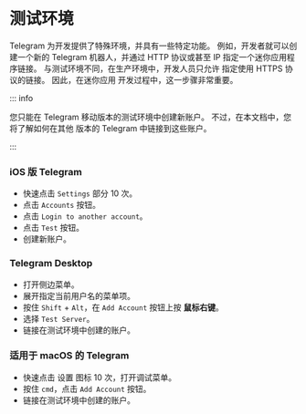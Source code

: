# 测试环境

Telegram 为开发提供了特殊环境，并具有一些特定功能。 例如，开发者就可以创建一个新的 Telegram 机器人，并通过 HTTP
协议或甚至 IP 指定一个迷你应用程序链接。 与测试环境不同，在生产环境中，开发人员只允许
指定使用 HTTPS 协议的链接。 因此，在迷你应用
开发过程中，这一步骤非常重要。

::: info

您只能在 Telegram 移动版本的测试环境中创建新账户。
不过，在本文档中，您将了解如何在其他
版本的 Telegram 中链接到这些账户。

:::

### iOS 版 Telegram

- 快速点击 `Settings` 部分 10 次。
- 点击 `Accounts` 按钮。
- 点击 `Login to another account`。
- 点击 `Test` 按钮。
- 创建新账户。

### Telegram Desktop

- 打开侧边菜单。
- 展开指定当前用户名的菜单项。
- 按住 `Shift` + `Alt`，在 `Add Account` 按钮上按 **鼠标右键**。
- 选择 `Test Server`。
- 链接在测试环境中创建的账户。

### 适用于 macOS 的 Telegram

- 快速点击 设置 图标 10 次，打开调试菜单。
- 按住 `cmd`，点击 `Add Account` 按钮。
- 链接在测试环境中创建的账户。
